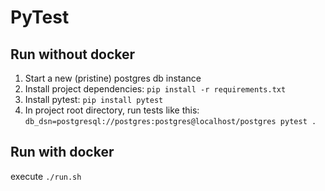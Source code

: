 
# PyTest

## Run without docker

1. Start a new (pristine) postgres db instance
2. Install project dependencies: `pip install -r requirements.txt`
3. Install pytest: `pip install pytest`
4. In project root directory, run tests like this: `db_dsn=postgresql://postgres:postgres@localhost/postgres pytest .`

## Run with docker

execute `./run.sh`
